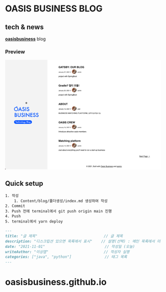 # OASIS BUSINESS BLOG

## tech & news

**[oasisbusiness](https://oasisbusiness.co.kr/)** blog

### Preview

![theme-preview](./content/assets/theme-preview.png)

## Quick setup

```
1. 작성
    1. Content/blog/폴더생성/index.md 생성하여 작성
2. Commit
3. Push 전에 terminal에서 git push origin main 진행
4. Push
5. terminal에서 yarn deploy
```

```index.md 상단 설정
---
title: "글 제목"                              // 글 제목
description: "디스크립션 있으면 목록에서 표시"    // 설명(선택) : 메인 목록에서 미리 보여질 설명
date: "2021-11-01"                           // 작성일 (오늘)
writeAuthor: "이상엽"                         // 작성자 실명
categories: ["java", "python"]               // 태그 목록
---
```

# oasisbusiness.github.io
